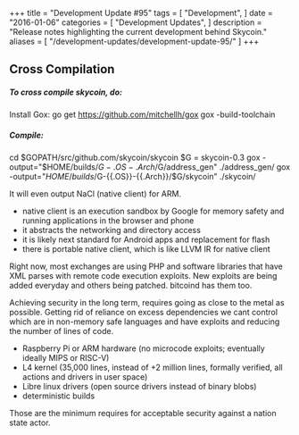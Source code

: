 +++
title = "Development Update #95"
tags = [
    "Development",
]
date = "2016-01-06"
categories = [
    "Development Updates",
]
description = "Release notes highlighting the current development behind Skycoin."
aliases = [
	"/development-updates/development-update-95/"
]
+++

## Cross Compilation

##### To cross compile skycoin, do:

Install Gox:
go get https://github.com/mitchellh/gox
gox -build-toolchain

##### Compile:
cd $GOPATH/src/github.com/skycoin/skycoin
$G = skycoin-0.3
gox -output="$HOME/builds/$G-{{.OS}}-{{.Arch}}/$G/address_gen" ./address_gen/
gox -output="$HOME/builds/$G-{{.OS}}-{{.Arch}}/$G/skycoin" ./skycoin/

It will even output NaCl (native client) for ARM.
- native client is an execution sandbox by Google for memory safety and running applications in the browser and phone
- it abstracts the networking and directory access
- it is likely next standard for Android apps and replacement for flash
- there is portable native client, which is like LLVM IR for native client

Right now, most exchanges are using PHP and software libraries that have XML parses with remote code execution exploits. New exploits are being added everyday and others being patched. bitcoind has them too.

Achieving security in the long term, requires going as close to the metal as possible. Getting rid of reliance on excess dependencies we cant control which  are in non-memory safe languages and have exploits and reducing the number of lines of code.
- Raspberry Pi or ARM hardware (no microcode exploits; eventually ideally MIPS or RISC-V)
- L4 kernel (35,000 lines, instead of +2 million lines, formally verified, all actions and drivers in user space)
- Libre linux drivers (open source drivers instead of binary blobs)
- deterministic builds

Those are the minimum requires for acceptable security against a nation state actor.
